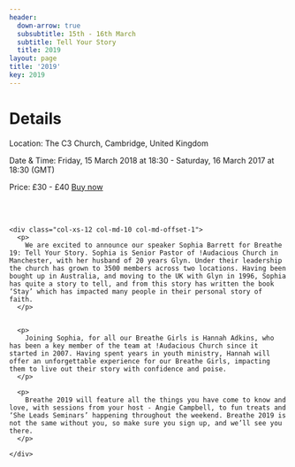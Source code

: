 ```yaml
---
header:
  down-arrow: true
  subsubtitle: 15th - 16th March
  subtitle: Tell Your Story
  title: 2019
layout: page
title: '2019'
key: 2019
---
```



<div class="container-fluid text-center">
  
  <h1 class="text-center">Details</h1>

  <p>
    Location: The C3 Church, Cambridge, United Kingdom
  </p>
  <p>
    Date & Time: Friday, 15 March 2018 at 18:30 - Saturday, 16 March 2017 at 18:30 (GMT)
  </p>
  <p>
    Price: £30 - £40 <a href="https://breathe2019.eventbrite.com">Buy now</a>
  </p>
  <br>
  <br>
</div>

<div class="text-center container-fluid">
  <div class="row">
    
    <div class="col-xs-12 col-md-10 col-md-offset-1">
      <p>
        We are excited to announce our speaker Sophia Barrett for Breathe 19: Tell Your Story. Sophia is Senior Pastor of !Audacious Church in Manchester, with her husband of 20 years Glyn. Under their leadership the church has grown to 3500 members across two locations. Having been bought up in Australia, and moving to the UK with Glyn in 1996, Sophia has quite a story to tell, and from this story has written the book ‘Stay’ which has impacted many people in their personal story of faith.
      </p>
 

      <p>
        Joining Sophia, for all our Breathe Girls is Hannah Adkins, who has been a key member of the team at !Audacious Church since it started in 2007. Having spent years in youth ministry, Hannah will offer an unforgettable experience for our Breathe Girls, impacting them to live out their story with confidence and poise.
      </p>

      <p>
        Breathe 2019 will feature all the things you have come to know and love, with sessions from your host - Angie Campbell, to fun treats and ‘She Leads Seminars’ happening throughout the weekend. Breathe 2019 is not the same without you, so make sure you sign up, and we’ll see you there.
      </p>
    
    </div>

  </div>
</div>


<!-- HACK! -->
<style>
@media (min-width: 993px) {

#map {
margin-top: 100px;
}
}

</style>


